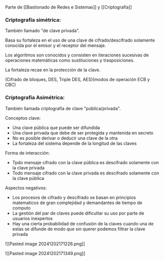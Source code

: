 Parte de [[Bastionado de Redes e Sistemas]] y [[Criptografía]]


### Criptografía simétrica:

También llamado "de clave privada".

Basa su fortaleza en el uso de una clave de cifrado/descifrado solamente conocida por el emisor y el receptor del mensaje.

Los algoritmos son conocidos y consisten en iteraciones sucesivas de operaciones matemáticas como sustituciones y trasposiciones.

La fortaleza recae en la protección de la clave.

(Cifrado de bloques, DES, Triple DES, AES)(modos de operación ECB y CBC)

### Criptografía Asimétrica:

También llamada criptografía de clave "pública/privada". 

Conceptos clave:
- Una clave pública que puede ser difundida
- Una clave privada que debe de ser protegida y mantenida en secreto
- No es posible derivar o deducir una clave de la otra
- La fortaleza del sistema depende de la longitud de las claves

Forma de interacción:
- Tpdo mensaje cifrado con la clave pública es descifrado solamente con la clave privada
- Todo mensaje cifrado con la clave privada es descifrado solamente con la clave pública

Aspectos negativos:
- Los procesos de cifrado y descifrado se basan en principios matematicos de gran complejidad y demandantes de tiempo de computo
- La gestión del par de claves puede dificultar su uso por parte de usuarios inexpertos
- Hay una cierta probabilidad de confusión de la claves cuando una de estas se difunde de modo que sin querer podemos filtrar la clave privada

![[Pasted image 20241202171226.png]]

![[Pasted image 20241202171349.png]]

